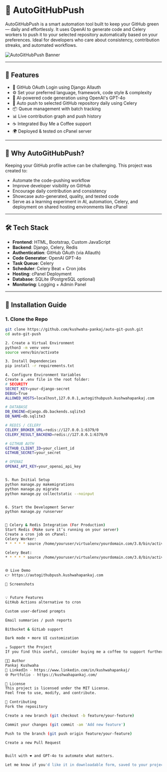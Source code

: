 # 🚀 AutoGitHubPush

AutoGitHubPush is a smart automation tool built to keep your GitHub green — daily and effortlessly. It uses OpenAI to generate code and Celery workers to push it to your selected repository automatically based on your preferences. Ideal for developers who care about consistency, contribution streaks, and automated workflows.

![AutoGitHubPush Banner](https://autogithubpush.kushwahapankaj.com/static/logo-auto.png)

---

## 🌟 Features

- 🔐 GitHub OAuth Login using Django Allauth  
- ⚙️ Set your preferred language, framework, code style & complexity  
- 🧠 AI-powered code generation using OpenAI's GPT-4o  
- 🚀 Auto push to selected GitHub repository daily using Celery  
- 📦 Queue management with batch tracking  
- 📊 Live contribution graph and push history  
- ☕ Integrated Buy Me a Coffee support  
- 🌍 Deployed & tested on cPanel server  

---

## 🧠 Why AutoGitHubPush?

Keeping your GitHub profile active can be challenging. This project was created to:
- Automate the code-pushing workflow
- Improve developer visibility on GitHub
- Encourage daily contribution and consistency
- Showcase auto-generated, quality, and tested code
- Serve as a learning experiment in AI, automation, Celery, and deployment on shared hosting environments like cPanel

---

## 🛠️ Tech Stack

- **Frontend**: HTML, Bootstrap, Custom JavaScript  
- **Backend**: Django, Celery, Redis  
- **Authentication**: GitHub OAuth (via Allauth)  
- **Code Generator**: OpenAI GPT-4o  
- **Task Queue**: Celery  
- **Scheduler**: Celery Beat + Cron jobs  
- **Hosting**: cPanel Deployment  
- **Database**: SQLite (PostgreSQL optional)  
- **Monitoring**: Logging + Admin Panel  

---

## 🔧 Installation Guide

### 1. Clone the Repo

```bash
git clone https://github.com/kushwaha-pankaj/auto-git-push.git
cd auto-git-push

2. Create a Virtual Environment
python3 -m venv venv
source venv/bin/activate

3. Install Dependencies
pip install -r requirements.txt

4. Configure Environment Variables
Create a .env file in the root folder:
# SECURITY
SECRET_KEY=your-django-secret
DEBUG=True
ALLOWED_HOSTS=localhost,127.0.0.1,autogithubpush.kushwahapankaj.com

# DATABASE
DB_ENGINE=django.db.backends.sqlite3
DB_NAME=db.sqlite3

# REDIS / CELERY
CELERY_BROKER_URL=redis://127.0.0.1:6379/0
CELERY_RESULT_BACKEND=redis://127.0.0.1:6379/0

# GITHUB AUTH
GITHUB_CLIENT_ID=your_client_id
GITHUB_SECRET=your_secret

# OPENAI
OPENAI_API_KEY=your_openai_api_key


5. Run Initial Setup
python manage.py makemigrations
python manage.py migrate
python manage.py collectstatic --noinput


6. Start the Development Server
python manage.py runserver


🔄 Celery & Redis Integration (For Production)
Start Redis (Make sure it’s running on your server)
Create a cron job on cPanel:
Celery Worker:
* * * * * source /home/youruser/virtualenv/yourdomain.com/3.8/bin/activate && cd /home/youruser/yourdomain.com && celery -A autogitpush worker --loglevel=info >> /home/youruser/logs/celery_worker.log 2>&1

Celery Beat:
* * * * * source /home/youruser/virtualenv/yourdomain.com/3.8/bin/activate && cd /home/youruser/yourdomain.com && celery -A autogitpush beat --loglevel=info >> /home/youruser/logs/celery_beat.log 2>&1


🌐 Live Demo
👉 https://autogithubpush.kushwahapankaj.com

📸 Screenshots


💡 Future Features
GitHub Actions alternative to cron

Custom user-defined prompts

Email summaries / push reports

Bitbucket & GitLab support

Dark mode + more UI customization

☕ Support the Project
If you find this useful, consider buying me a coffee to support further development.

👨‍💻 Author
Pankaj Kushwaha
💼 LinkedIn - https://www.linkedin.com/in/kushwahapankaj/
🌐 Portfolio - https://kushwahapankaj.com/

🧾 License
This project is licensed under the MIT License.
Feel free to use, modify, and contribute.

🤝 Contributing
Fork the repository

Create a new branch (git checkout -b feature/your-feature)

Commit your changes (git commit -am 'Add new feature')

Push to the branch (git push origin feature/your-feature)

Create a new Pull Request


Built with ❤️ and GPT-4o to automate what matters.

Let me know if you'd like it in downloadable form, saved to your project directory, or paired with a `LICENSE.md` or `CONTRIBUTING.md`.
